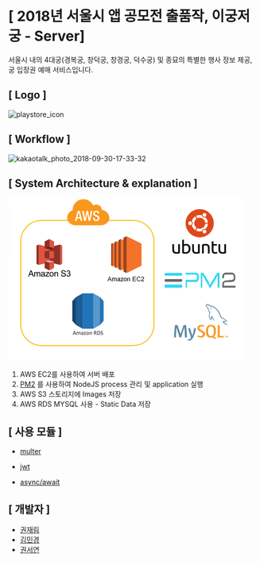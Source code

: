# [ 2018년 서울시 앱 공모전 출품작, 이궁저궁 - Server]
서울시 내의 4대궁(경복궁, 창덕궁, 창경궁, 덕수궁) 및 종묘의 특별한 행사 정보 제공, 궁 입장권 예매 서비스입니다.

## [ Logo ]
![playstore_icon](https://user-images.githubusercontent.com/23414861/46255272-0920f380-c4d6-11e8-9147-2c9d7522c376.png)

## [ Workflow ]

![kakaotalk_photo_2018-09-30-17-33-32](https://user-images.githubusercontent.com/23414861/46255356-083c9180-c4d7-11e8-8615-c2576c8c5a31.jpeg)

## [ System Architecture & explanation ]
![architecture](https://github.com/TeamGoong/Server/blob/master/public_data/architecture.png)
1. AWS EC2를 사용하여 서버 배포
2. [PM2](https://github.com/Unitech/pm2) 를 사용하여 NodeJS process 관리 및 application  실행
3. AWS S3 스토리지에 Images 저장
4. AWS RDS MYSQL 사용 - Static Data 저장 

## [ 사용 모듈 ]

* [multer](https://github.com/expressjs/multer)

* [jwt](https://github.com/lcobucci/jwt)

* [async/await](https://github.com/Anwesh43/aync-await-js)

## [ 개발자 ]
- [권재림](https://github.com/jaeleum)
- [김민경](https://github.com/minkyoe)
- [권서연](https://github.com/seoyeonKKK)
